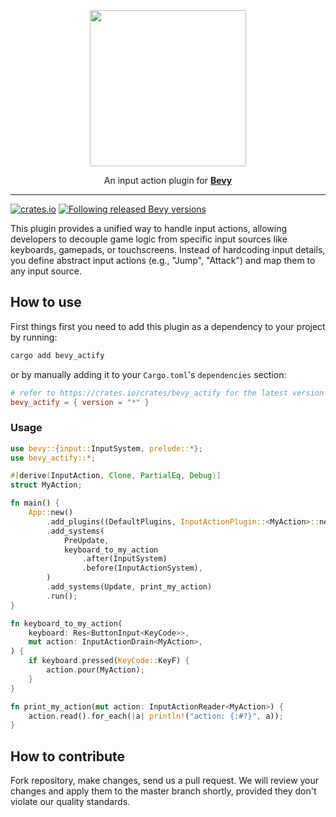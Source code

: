 <p align="center">
  <img src="https://github.com/iizudev/bevy_actify/blob/main/logo.png?raw=true" width="250" />
</p>
<p align="center">
  An input action plugin for <a href="https://bevyengine.org/"><strong>Bevy</strong></a>
</p>
<hr />

[![crates.io](https://img.shields.io/crates/v/bevy_actify)](https://crates.io/crates/bevy_actify)
[![Following released Bevy versions](https://img.shields.io/badge/Bevy%20tracking-released%20version-lightblue)](https://bevyengine.org/learn/quick-start/plugin-development/#main-branch-tracking)

This plugin provides a unified way to handle input actions, allowing
developers to decouple game logic from specific input sources like keyboards,
gamepads, or touchscreens. Instead of hardcoding input details, you define
abstract input actions (e.g., "Jump", "Attack") and map them to any input
source.

## How to use
First things first you need to add this plugin as a dependency to your project by running:
```bash
cargo add bevy_actify
```

or by manually adding it to your `Cargo.toml`'s `dependencies` section:
```toml
# refer to https://crates.io/crates/bevy_actify for the latest version
bevy_actify = { version = "*" }
```

### Usage
```rust
use bevy::{input::InputSystem, prelude::*};
use bevy_actify::*;

#[derive(InputAction, Clone, PartialEq, Debug)]
struct MyAction;

fn main() {
    App::new()
        .add_plugins((DefaultPlugins, InputActionPlugin::<MyAction>::new()))
        .add_systems(
            PreUpdate,
            keyboard_to_my_action
                .after(InputSystem)
                .before(InputActionSystem),
        )
        .add_systems(Update, print_my_action)
        .run();
}

fn keyboard_to_my_action(
    keyboard: Res<ButtonInput<KeyCode>>,
    mut action: InputActionDrain<MyAction>,
) {
    if keyboard.pressed(KeyCode::KeyF) {
        action.pour(MyAction);
    }
}

fn print_my_action(mut action: InputActionReader<MyAction>) {
    action.read().for_each(|a| println!("action: {:#?}", a));
}
```

## How to contribute
Fork repository, make changes, send us a pull request. We will review your
changes and apply them to the master branch shortly, provided they don't
violate our quality standards.
